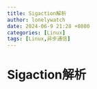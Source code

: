 ```yaml
---
title: Sigaction解析
author: lonelywatch
date: 2024-06-9 21:28 +0800
categories: [Linux]
tags: [Linux,异步通信]   
---
```


# Sigaction解析

